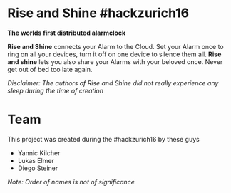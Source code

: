 # Rise and Shine #hackzurich16
**The worlds first distributed alarmclock**

**Rise and Shine** connects your Alarm to the Cloud. Set your Alarm once to ring on all
your devices, turn it off on one device to silence them all. **Rise and shine** lets you
also share your Alarms with your beloved once. Never get out of bed too late again.

_Disclaimer: The authors of Rise and Shine did not really experience any sleep
during the time of creation_

# Team

This project was created during the #hackzurich16 by these guys

* Yannic Kilcher
* Lukas Elmer
* Diego Steiner

_Note: Order of names is not of significance_
